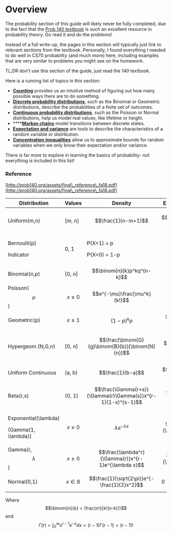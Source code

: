 # Overview

The probability section of this guide will likely never be fully completed, due to the fact that the [Prob 140 textbook](http://prob140.org/textbook/content/README.html) is such an excellent resource in probability theory. Go read it and do the problems!

Instead of a full write-up, the pages in this section will typically just link to relevant sections from the textbook. Personally, I found everything I needed to do well in CS70 probability (and much more) here, including examples that are very similar to problems you might see on the homework.

TL;DR don't use this section of the guide, just read the 140 textbook.

Here is a running list of topics in this section:

* [**Counting**](counting.md) provides us an intuitive method of figuring out how many possible ways there are to do something.
* [**Discrete probability distributions**](discrete-probability.md), such as the Binomial or Geometric distributions, describe the probabilities of a finite set of outcomes.
* [**Continuous probability distributions**](continuous-probability.md), such as the Poisson or Normal distributions, help us model real values, like lifetime or height.
* ****[**Markov chains**](markov-chains.md) model transitions between discrete states.
* [**Expectation and variance**](expectation-and-variance.md) are tools to describe the characteristics of a random variable or distribution.
* [**Concentration inequalities**](concentration-inequalities.md) allow us to approximate bounds for random variables when we only know their expectation and/or variance.

There is far more to explore in learning the basics of probability- not everything is included in this list!

### Reference

[http://prob140.org/assets/final\_reference\_fa18.pdf](http://prob140.org/assets/final\_reference\_fa18.pdf)

| Distribution                                                                                              | Values               | Density                                                      | Expectation           | Variance                                   | Links |
| --------------------------------------------------------------------------------------------------------- | -------------------- | ------------------------------------------------------------ | --------------------- | ------------------------------------------ | ----- |
| Uniform(m,n)                                                                                              | \[m, n]              | $$\frac{1}{n-m+1}$$                                          | $$\frac{m+n}{2}$$     | $$\frac{(n-m+1)^2-1}{12}$$                 |       |
| <p>Bernoulli(p)</p><p>Indicator</p>                                                                       | 0, 1                 | <p>P(X=1) = p</p><p>P(X=0) = 1-p</p>                         | $$p$$                 | $$p(1-p)$$                                 |       |
| Binomial(n,p)                                                                                             | \[0, n]              | $$\binom{n}{k}p^kq^{n-k}$$                                   | $$np$$                | $$np(1-p)$$                                |       |
| Poisson($$\mu$$)                                                                                          | $$x\ge0$$            | $$e^{-\mu}\frac{\mu^k}{k!}$$                                 | $$\mu$$               | $$\mu$$                                    |       |
| Geometric(p)                                                                                              | $$x \ge 1$$          | $$(1-p)^kp$$                                                 | $$\frac{1}{p}$$       | $$\frac{1-p}{p^2}$$                        |       |
| Hypergeom.(N,G,n)                                                                                         | \[0, n]              | $$\frac{\binom{G}{g}\binom{B}{b}}{\binom{N}{n}}$$            | $$n\frac{G}{N}$$      | $$n\frac{G}{N}\frac{B}{N}\frac{N-n}{N-1}$$ |       |
| Uniform Continuous                                                                                        | (a, b)               | $$\frac{1}{b-a}$$                                            | $$\frac{a+b}{2}$$     | $$\frac{(b-a)^2}{12}$$                     |       |
| Beta(r,s)                                                                                                 | (0, 1)               | $$\frac{\Gamma(r+s)}{\Gamma(r)\Gamma(s)}x^{r-1}(1-x)^{s-1}$$ | $$\frac{r}{r+s}$$     | $$\frac{rs}{(r+s)^2(r+s)}$$                |       |
| <p>Exponential(<span class="math">\lambda</span>)</p><p>(Gamma(1, <span class="math">\lambda</span>))</p> | $$x\ge0$$            | $$\lambda e^{-\lambda x}$$                                   | $$\frac{1}{\lambda}$$ | $$\frac{1}{\lambda^2}$$                    |       |
| Gamma(r, $$\lambda$$)                                                                                     | $$x\ge0$$            | $$\frac{\lambda^r}{\Gamma(r)}x^{r-1}e^{\lambda x}$$          | $$\frac{r}{\lambda}$$ | $$\frac{r}{\lambda^2}$$                    |       |
| Normal(0,1)                                                                                               | $$x \in \mathbb{R}$$ | $$\frac{1}{\sqrt{2\pi}}e^{-\frac{1}{2}x^2}$$                 | 0                     | 1                                          |       |

Where $$\binom{n}{k} = \frac{n!}{k!(n-k)!}$$and $$\Gamma(r) = \int_0^\infty x^{r-1}e^{-x}dx = (r-1)\Gamma(r-1) = (r-1)!$$

